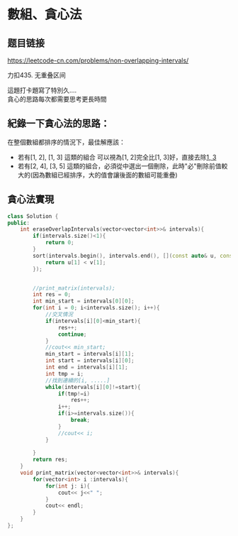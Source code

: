 # 數組、貪心法

## 题目链接

https://leetcode-cn.com/problems/non-overlapping-intervals/

力扣435. 无重叠区间

這題打卡題寫了特別久....   
貪心的思路每次都需要思考更長時間    

紀錄一下貪心法的思路：
---------------------------------------
在整個數組都排序的情況下，最佳解應該：
 * 若有[1, 2], [1, 3] 這類的組合 可以視為[1, 2]完全比[1, 3]好，直接去除[1, 3](不影響後續結果)
 * 若有[2, 4], [3, 5] 這類的組合，必須從中選出一個刪除，此時"必"刪除前值較大的(因為數組已經排序，大的值會讓後面的數組可能重疊)
 
貪心法實現
---------------------------------------

```cpp
class Solution {
public:
    int eraseOverlapIntervals(vector<vector<int>>& intervals){
        if(intervals.size()<1){
            return 0;
        }
        sort(intervals.begin(), intervals.end(), [](const auto& u, const auto& v) {
            return u[1] < v[1];
        });


        //print_matrix(intervals);
        int res = 0;
        int min_start = intervals[0][0];
        for(int i = 0; i<intervals.size(); i++){
            //交叉情況
            if(intervals[i][0]<min_start){
                res++;
                continue;
            }
            //cout<< min_start;
            min_start = intervals[i][1];
            int start = intervals[i][0];
            int end = intervals[i][1];
            int tmp = i;
            //找到連續的[i, .....]
            while(intervals[i][0]!=start){
                if(tmp!=i)
                    res++;
                i++;
                if(i>=intervals.size()){
                    break;                 
                }
                //cout<< i;
            }
            
        }
        return res;
    }
    void print_matrix(vector<vector<int>>& intervals){
        for(vector<int> i :intervals){
            for(int j: i){
                cout<< j<<" ";
            }
            cout<< endl;
        }
    }
};

```
